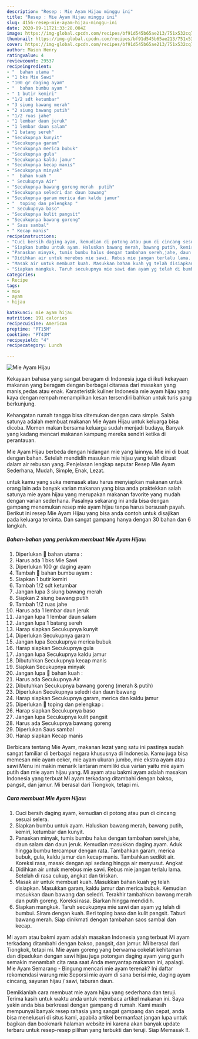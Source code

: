 ```yaml
---
description: "Resep : Mie Ayam Hijau minggu ini"
title: "Resep : Mie Ayam Hijau minggu ini"
slug: 4156-resep-mie-ayam-hijau-minggu-ini
date: 2020-09-11T21:33:28.004Z
image: https://img-global.cpcdn.com/recipes/bf91d545b65ae213/751x532cq70/mie-ayam-hijau-foto-resep-utama.jpg
thumbnail: https://img-global.cpcdn.com/recipes/bf91d545b65ae213/751x532cq70/mie-ayam-hijau-foto-resep-utama.jpg
cover: https://img-global.cpcdn.com/recipes/bf91d545b65ae213/751x532cq70/mie-ayam-hijau-foto-resep-utama.jpg
author: Mason Henry
ratingvalue: 4
reviewcount: 29537
recipeingredient:
- "  bahan utama "
- "1 bks Mie Sawi"
- "100 gr daging ayam"
- "  bahan bumbu ayam "
- " 1 butir kemiri"
- "1/2 sdt ketumbar"
- "3 siung bawang merah"
- "2 siung bawang putih"
- "1/2 ruas jahe"
- "1 lembar daun jeruk"
- "1 lembar daun salam"
- "1 batang sereh"
- "Secukupnya kunyit"
- "Secukupnya garam"
- "Secukupnya merica bubuk"
- "Secukupnya gula"
- "Secukupnya kaldu jamur"
- "Secukupnya kecap manis"
- "Secukupnya minyak"
- "  bahan kuah "
- " Secukupnya Air"
- "Secukupnya bawang goreng merah  putih"
- "Secukupnya seledri dan daun bawang"
- "Secukupnya garam merica dan kaldu jamur"
- "  toping dan pelengkap "
- " Secukupnya baso"
- "Secukupnya kulit pangsit"
- "Secukupnya bawang goreng"
- " Saus sambal"
- " Kecap manis"
recipeinstructions:
- "Cuci bersih daging ayam, kemudian di potong atau pun di cincang sesuai selera."
- "Siapkan bumbu untuk ayam. Haluskan bawang merah, bawang putih, kemiri, ketumbar dan kunyit."
- "Panaskan minyak, tumis bumbu halus dengan tambahan sereh,jahe, daun salam dan daun jeruk. Kemudian masukkan daging ayam. Aduk hingga bumbu tercampur dengan rata. Tambahkan garam, merica bubuk, gula, kaldu jamur dan kecap manis. Tambahkan sedikit air. Koreksi rasa, masak dengan api sedang hingga air menyusut. Angkat"
- "Didihkan air untuk merebus mie sawi. Rebus mie jangan terlalu lama. Setelah di rasa cukup, angkat dan tiriskan."
- "Masak air untuk membuat kuah. Masukkan bahan kuah yg telah disiapkan. Masukkan garam, kaldu jamur dan merica bubuk. Kemudian masukkan daun bawang dan seledri. Terakhir tambahkan bawang merah dan putih goreng. Koreksi rasa. Biarkan hingga mendidih."
- "Siapkan mangkuk. Taruh secukupnya mie sawi dan ayam yg telah di bumbui. Siram dengan kuah. Beri toping baso dan kulit pangsit. Taburi bawang merah. Siap dinikmati dengan tambahan saos sambal dan kecap."
categories:
- Recipe
tags:
- mie
- ayam
- hijau

katakunci: mie ayam hijau 
nutrition: 191 calories
recipecuisine: American
preptime: "PT15M"
cooktime: "PT43M"
recipeyield: "4"
recipecategory: Lunch

---
```



![Mie Ayam Hijau](https://img-global.cpcdn.com/recipes/bf91d545b65ae213/751x532cq70/mie-ayam-hijau-foto-resep-utama.jpg)

Kekayaan bahasa yang sangat beragam di Indonesia juga di ikuti kekayaan makanan yang beragam dengan berbagai citarasa dari masakan yang manis,pedas atau enak. Karasteristik kuliner Indonesia mie ayam hijau yang kaya dengan rempah menampilkan kesan tersendiri bahkan untuk turis yang berkunjung.


Kehangatan rumah tangga bisa ditemukan dengan cara simple. Salah satunya adalah membuat makanan Mie Ayam Hijau untuk keluarga bisa dicoba. Momen makan bersama keluarga sudah menjadi budaya, Banyak yang kadang mencari makanan kampung mereka sendiri ketika di perantauan.

Mie Ayam Hijau berbeda dengan hidangan mie yang lainnya. Mie ini di buat dengan bahan. Setelah mendidih masukan mie hijau yang telah dibuat dalam air rebusan yang. Penjelasan lengkap seputar Resep Mie Ayam Sederhana, Mudah, Simple, Enak, Lezat.

untuk kamu yang suka memasak atau harus menyiapkan makanan untuk orang lain ada banyak varian makanan yang bisa anda praktekkan salah satunya mie ayam hijau yang merupakan makanan favorite yang mudah dengan varian sederhana. Pasalnya sekarang ini anda bisa dengan gampang menemukan resep mie ayam hijau tanpa harus bersusah payah.
Berikut ini resep Mie Ayam Hijau yang bisa anda contoh untuk disajikan pada keluarga tercinta. Dan sangat gampang hanya dengan 30 bahan dan 6 langkah.


<!--inarticleads1-->

##### Bahan-bahan yang perlukan membuat Mie Ayam Hijau:

1. Diperlukan  🍝 bahan utama :
1. Harus ada 1 bks Mie Sawi
1. Diperlukan 100 gr daging ayam
1. Tambah  🍗 bahan bumbu ayam :
1. Siapkan  1 butir kemiri
1. Tambah 1/2 sdt ketumbar
1. Jangan lupa 3 siung bawang merah
1. Siapkan 2 siung bawang putih
1. Tambah 1/2 ruas jahe
1. Harus ada 1 lembar daun jeruk
1. Jangan lupa 1 lembar daun salam
1. Jangan lupa 1 batang sereh
1. Harap siapkan Secukupnya kunyit
1. Diperlukan Secukupnya garam
1. Jangan lupa Secukupnya merica bubuk
1. Harap siapkan Secukupnya gula
1. Jangan lupa Secukupnya kaldu jamur
1. Dibutuhkan Secukupnya kecap manis
1. Siapkan Secukupnya minyak
1. Jangan lupa  🍲 bahan kuah :
1. Harus ada  Secukupnya Air
1. Dibutuhkan Secukupnya bawang goreng (merah &amp; putih)
1. Diperlukan Secukupnya seledri dan daun bawang
1. Harap siapkan Secukupnya garam, merica dan kaldu jamur
1. Diperlukan  🥠 toping dan pelengkap :
1. Harap siapkan  Secukupnya baso
1. Jangan lupa Secukupnya kulit pangsit
1. Harus ada Secukupnya bawang goreng
1. Diperlukan  Saus sambal
1. Harap siapkan  Kecap manis


Berbicara tentang Mie Ayam, makanan lezat yang satu ini pastinya sudah sangat familiar di berbagai negara khususnya di Indonesia. Kamu juga bisa memesan mie ayam ceker, mie ayam ukuran jumbo, mie ekstra ayam atau sawi Menu ini makin menarik lantaran memiliki dua varian yaitu mie ayam putih dan mie ayam hijau yang. Mi ayam atau bakmi ayam adalah masakan Indonesia yang terbuat Mi ayam terkadang ditambahi dengan bakso, pangsit, dan jamur. Mi berasal dari Tiongkok, tetapi mi. 

<!--inarticleads2-->

##### Cara membuat  Mie Ayam Hijau:

1. Cuci bersih daging ayam, kemudian di potong atau pun di cincang sesuai selera.
1. Siapkan bumbu untuk ayam. Haluskan bawang merah, bawang putih, kemiri, ketumbar dan kunyit.
1. Panaskan minyak, tumis bumbu halus dengan tambahan sereh,jahe, daun salam dan daun jeruk. Kemudian masukkan daging ayam. Aduk hingga bumbu tercampur dengan rata. Tambahkan garam, merica bubuk, gula, kaldu jamur dan kecap manis. Tambahkan sedikit air. Koreksi rasa, masak dengan api sedang hingga air menyusut. Angkat
1. Didihkan air untuk merebus mie sawi. Rebus mie jangan terlalu lama. Setelah di rasa cukup, angkat dan tiriskan.
1. Masak air untuk membuat kuah. Masukkan bahan kuah yg telah disiapkan. Masukkan garam, kaldu jamur dan merica bubuk. Kemudian masukkan daun bawang dan seledri. Terakhir tambahkan bawang merah dan putih goreng. Koreksi rasa. Biarkan hingga mendidih.
1. Siapkan mangkuk. Taruh secukupnya mie sawi dan ayam yg telah di bumbui. Siram dengan kuah. Beri toping baso dan kulit pangsit. Taburi bawang merah. Siap dinikmati dengan tambahan saos sambal dan kecap.


Mi ayam atau bakmi ayam adalah masakan Indonesia yang terbuat Mi ayam terkadang ditambahi dengan bakso, pangsit, dan jamur. Mi berasal dari Tiongkok, tetapi mi. Mie ayam goreng yang berwarna cokelat kehitaman dan dipadukan dengan sawi hijau juga potongan daging ayam yang gurih semakin menambah cita rasa saat Anda menyantap makanan ini, apalagi. Mie Ayam Semarang - Bingung mencari mie ayam terenak? Ini daftar rekomendasi warung mie Seporsi mie ayam di sana berisi mie, daging ayam cincang, sayuran hijau / sawi, taburan daun. 

Demikianlah cara membuat mie ayam hijau yang sederhana dan teruji. Terima kasih untuk waktu anda untuk membaca artikel makanan ini. Saya yakin anda bisa berkreasi dengan gampang di rumah. Kami masih mempunyai banyak resep rahasia yang sangat gampang dan cepat, anda bisa menelusuri di situs kami, apabila artikel bermanfaat jangan lupa untuk bagikan dan bookmark halaman website ini karena akan banyak update terbaru untuk resep-resep pilihan yang terbukti dan teruji. Siap Memasak !!. 
